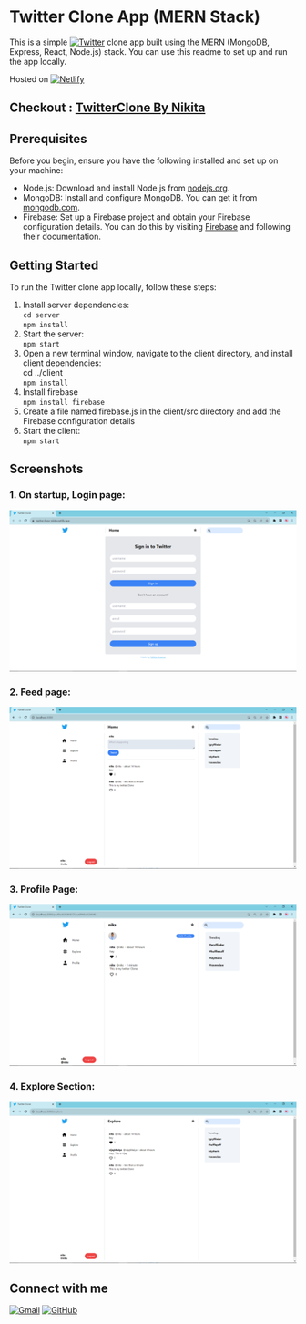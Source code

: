 # Twitter Clone App (MERN Stack)

This is a simple [![Twitter](https://img.shields.io/badge/Twitter-1DA1F2?style=for-the-badge&logo=twitter&logoColor=white)](https://twitterclone-nikita.netlify.app/) clone app built using the MERN (MongoDB, Express, React, Node.js) stack. You can use this readme to set up and run the app locally.

Hosted on  [![Netlify](https://img.shields.io/badge/Netlify-00C7B7?style=for-the-badge&logo=netlify&logoColor=white)]()

## Checkout :   [TwitterClone By Nikita](https://twitterclone-nikita.netlify.app/)

## Prerequisites

Before you begin, ensure you have the following installed and set up on your machine:

- Node.js: Download and install Node.js from [nodejs.org](https://nodejs.org/).
- MongoDB: Install and configure MongoDB. You can get it from [mongodb.com](https://www.mongodb.com/).
- Firebase: Set up a Firebase project and obtain your Firebase configuration details. You can do this by visiting [Firebase](https://firebase.google.com/) and following their documentation.

## Getting Started

To run the Twitter clone app locally, follow these steps:

1. Install server dependencies: </br>
`cd server` </br>
`npm install`
2. Start the server: </br>
`npm start`
3. Open a new terminal window, navigate to the client directory, and install client dependencies: </br>
cd ../client</br>
`npm install`
4. Install firebase </br>
`npm install firebase`
5. Create a file named firebase.js in the client/src directory and add the Firebase configuration details
6. Start the client:</br>
`npm start`

## Screenshots

### 1. On startup, Login page:

![](screenshots/login.png)

### 2. Feed page:
![](screenshots/feed.png)

### 3. Profile Page:
![](screenshots/profile.png)

### 4. Explore Section:
![](screenshots/explore.png)

## Connect with me

[![Gmail](https://img.shields.io/badge/Gmail-D14836?style=for-the-badge&logo=gmail&logoColor=white)](mailto:nikita.sharmaa521@gmail.com?Subject=Hello%20User)
[![GitHub](https://img.shields.io/badge/GitHub-100000?style=for-the-badge&logo=github&logoColor=white)](https://github.com/nikita2880)



